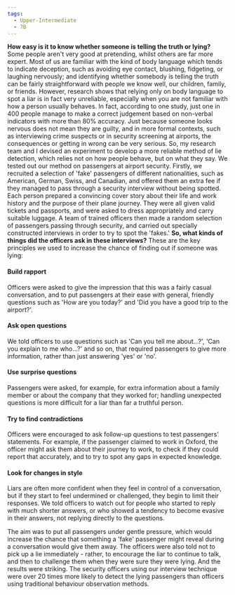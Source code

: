 ```yaml
---
tags:
  - Upper-Intermediate
  - 7B
---
```

**How easy is it to know whether someone is telling the truth or lying?** Some people aren't very good at pretending, whilst others are far more expert. Most of us are familiar with the kind of body language which tends to indicate deception, such as avoiding eye contact, blushing, fidgeting, or laughing nervously; and identifying whether somebody is telling the truth can be fairly straightforward with people we know well, our children, family, or friends. However, research shows that relying only on body language to spot a liar is in fact very unreliable, especially when you are not familiar with how a person usually behaves. In fact, according to one study, just one in 400 people manage to make a correct judgement based on non-verbal indicators with more than 80% accuracy. Just because someone looks nervous does not mean they are guilty, and in more formal contexts, such as interviewing crime suspects or in security screening at airports, the consequences or getting in wrong can be very serious. So, my research team and I devised an experiment to develop a more reliable method of lie detection, which relies not on how people behave, but on what they say.
We tested out our method on passengers at airport security. Firstly, we recruited a selection of 'fake' passengers of different nationalities, such as American, German, Swiss, and Canadian, and offered them an extra fee if they managed to pass through a security interview without being spotted. Each person prepared a convincing cover story about their life and work history and the purpose of their plane journey. They were all given valid tickets and passports, and were asked to dress appropriately and carry suitable luggage. A team of trained officers then made a random selection of passengers passing through security, and carried out specially constructed interviews in order to try to spot the 'fakes.'
**So, what kinds of things did the officers ask in these interviews?** These are the key principles we used to increase the chance of finding out if someone was lying:

#### Build rapport
Officers were asked to give the impression that this was a fairly casual conversation, and to put passengers at their ease with general, friendly questions such as 'How are you today?' and 'Did you have a good trip to the airport?'.

#### Ask open questions
We told officers to use questions such as 'Can you tell me about...?', 'Can you explain to me who...?' and so on, that required passengers to give more information, rather than just answering 'yes' or 'no'.

#### Use surprise questions
Passengers were asked, for example, for extra information about a family member or about the company that they worked for; handling unexpected questions is more difficult for a liar than far a truthful person.

#### Try to find contradictions
Officers were encouraged to ask follow-up questions to test passengers' statements. For example, if the passenger claimed to work in Oxford, the officer might ask them about their journey to work, to check if they could report that accurately, and to try to spot any gaps in expected knowledge.

#### Look for changes in style
Liars are often more confident when they feel in control of a conversation, but if they start to feel undermined or challenged, they begin to limit their responses. We told officers to watch out for people who started to reply with much shorter answers, or who showed a tendency to become evasive in their answers, not replying directly to the questions.

The aim was to put all passengers under gentle pressure, which would increase the chance that something a 'fake' passenger might reveal during a conversation would give them away. The officers were also told not to pick up a lie immediately - rather, to encourage the liar to continue to talk, and then to challenge them when they were sure they were lying. And the results were striking. The security officers using our interview technique were over 20 times more likely to detect the lying passengers than officers using traditional behaviour observation methods.